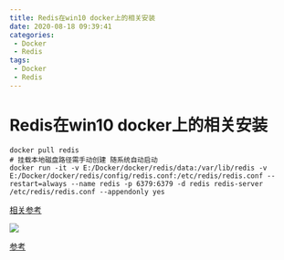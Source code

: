 ```yaml
---
title: Redis在win10 docker上的相关安装
date: 2020-08-18 09:39:41
categories: 
 - Docker
 - Redis
tags: 
 - Docker
 - Redis
---
```


# Redis在win10 docker上的相关安装

```shell
docker pull redis
# 挂载本地磁盘路径需手动创建 随系统自动启动
docker run -it -v E:/Docker/docker/redis/data:/var/lib/redis -v E:/Docker/docker/redis/config/redis.conf:/etc/redis/redis.conf --restart=always --name redis -p 6379:6379 -d redis redis-server /etc/redis/redis.conf --appendonly yes
```

  [相关参考](https://www.cnblogs.com/chenlizhi/p/13654922.html)

![](https://fastly.jsdelivr.net/gh/znej/pic/picgo/20220530130216.png)

[参考](https://blog.csdn.net/qq_37334135/article/details/77717248)

